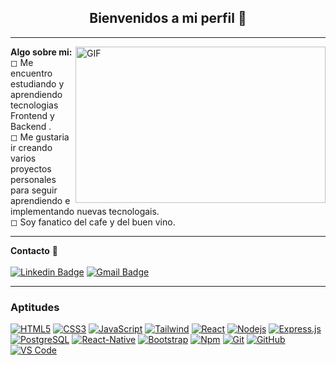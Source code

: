 <!--
**SantiSilvera02/Santiago Silvera ** is a ✨ _special_ ✨ repository because its `README.md` (this file) appears on your GitHub profile.
-->


  <h2 align="center">
   Bienvenidos a mi perfil 👋
  </h2>
 


---
<img  align="right" height="250px" width="400px" alt="GIF" src = https://www.medicaligne.fr/wp-content/uploads/2022/06/software.gif>

  **Algo sobre mi:** </br>
    ◻ Me encuentro estudiando y aprendiendo tecnologias Frontend y Backend .</br>
    ◻ Me gustaria ir creando varios proyectos personales para seguir aprendiendo e implementando nuevas tecnologais.</br>
    ◻ Soy fanatico del cafe y del buen vino.</br>
    

 
---

**Contacto** 📝 </br></br>
[![Linkedin Badge](https://img.shields.io/badge/-LinkedIn-blue?style=flat-square&logo=Linkedin&logoColor=white&link=https://www.linkedin.com/in/santiago-silvera-287560145/)](https://www.linkedin.com/in/santiago-silvera-287560145/) 
[![Gmail Badge](https://img.shields.io/badge/-Gmail-c14438?style=flat-square&logo=Gmail&logoColor=white&link=mailto:sshojita110@gmail.com)](mailto:sshojita110@gmail.com)
<br />

---

### Aptitudes 

[![HTML5](https://img.shields.io/badge/-HTML5-%23E44D27?style=flat-square&logo=html5&logoColor=ffffff&link=https://github.com/SantiSilvera02)](https://github.com/SantiSilvera02)
[![CSS3](https://img.shields.io/badge/-CSS3-%231572B6?style=flat-square&logo=css3&link=https://github.com/SantiSilvera02)](https://github.com/SantiSilvera02)
[![JavaScript](https://img.shields.io/badge/-JavaScript-%23F7DF1C?style=flat-square&logo=javascript&logoColor=000000&labelColor=%23F7DF1C&color=%23FFCE5A&link=https://github.com/Knd0)](https://github.com/SantiSilvera02)
[![Tailwind](https://img.shields.io/badge/-Tailwind-%23E44D27?style=flat-square&logo=tailwindCss&logoColor=ffffff&link=https://github.com/SantiSilvera02)](https://github.com/Knd0)
[![React](https://img.shields.io/badge/-React-61DAFB?style=flat-square&logo=react&logoColor=ffffff&link=https://github.com/SantiSilvera02)](https://github.com/SantiSilvera02)
[![Nodejs](https://img.shields.io/badge/-Nodejs-339933?style=flat-square&logo=Node.js&logoColor=ffffff&link=https://github.com/SantiSilvera02)](https://github.com/SantiSilvera02)
<a href="#"><img alt="Express.js" src="https://img.shields.io/badge/Express.js-404d59.svg?logo=express&logoColor=white"></a>
[![PostgreSQL](https://img.shields.io/badge/-PostgreSQL-4169E1?style=flat-square&logo=postgresql&logoColor=ffffff&style=flat-square&link=https://github.com/SantiSilvera02)](https://github.com/SantiSilvera02)
[![React-Native](https://img.shields.io/badge/-React%E2%80%93Native-61DAFB?style=flat-square&logo=react&logoColor=ffffff&style=flat-square&link=https://github.com/SantiSilvera02)](https://github.com/SantiSilvera02)
[![Bootstrap](https://img.shields.io/badge/-Bootstrap-563D7C?style=flat-square&logo=Bootstrap&link=https://github.com/SantiSilvera02)](https://github.com/SantiSilvera02)
[![Npm](https://img.shields.io/badge/-npm-CB3837?style=flat-square&logo=npm&link=https://github.com/SantiSilvera02)](https://github.com/SantiSilvera02)
[![Git](https://img.shields.io/badge/-Git-%23F05032?style=flat-square&logo=git&logoColor=%23ffffff&link=https://github.com/SantiSilvera02)](https://github.com/SantiSilvera02)
[![GitHub](https://img.shields.io/badge/-GitHub-181717?style=flat-square&logo=github&link=https://github.com/SantiSilvera02)](https://github.com/SantiSilvera02)
[![VS Code](http://img.shields.io/badge/-VS%20Code-007ACC?style=flat-square&logo=visual-studio-code&logoColor=ffffff&link=https://github.com/SantiSilvera02)](https://github.com/SantiSilvera02)
